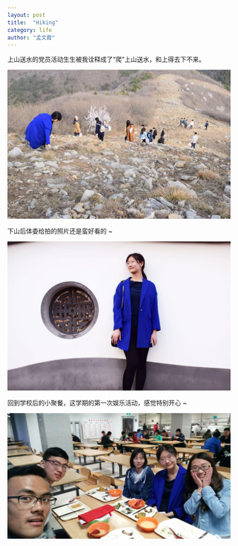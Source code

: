 ```yaml
---
layout: post
title:  "Hiking"
category: life
author: "孟文霞"
---
```

  
上山送水的党员活动生生被我诠释成了“爬”上山送水，和上得去下不来。  
  
![pa](/images/life/2017-3-20/1.jpg)   
  
下山后体委给拍的照片还是蛮好看的 ~  
  
![shan](/images/life/2017-3-20/2.jpg)   
  
回到学校后的小聚餐，这学期的第一次娱乐活动，感觉特别开心 ~  
  
![la](/images/life/2017-3-20/3.jpg)   
